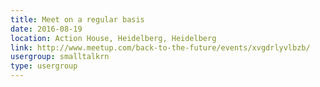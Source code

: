 ```yaml
---
title: Meet on a regular basis
date: 2016-08-19
location: Action House, Heidelberg, Heidelberg
link: http://www.meetup.com/back-to-the-future/events/xvgdrlyvlbzb/
usergroup: smalltalkrn
type: usergroup
---
```

